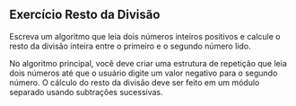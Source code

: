 ## Exercício Resto da Divisão
Escreva um algoritmo que leia dois números inteiros positivos e calcule o resto da divisão inteira entre o primeiro e o segundo número lido.

No algoritmo principal, você deve criar uma estrutura de repetição que leia dois números até que o usuário digite um valor negativo para o segundo número. O cálculo do resto da divisão deve ser feito em um
módulo separado usando subtrações sucessivas.